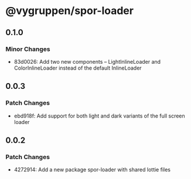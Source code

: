# @vygruppen/spor-loader

## 0.1.0

### Minor Changes

- 83d0026: Add two new components – LightInlineLoader and ColorInlineLoader instead of the default InlineLoader

## 0.0.3

### Patch Changes

- ebd918f: Add support for both light and dark variants of the full screen loader

## 0.0.2

### Patch Changes

- 4272914: Add a new package spor-loader with shared lottie files
